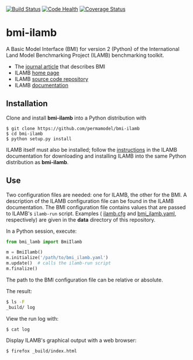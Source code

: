 [![Build Status](https://travis-ci.org/permamodel/bmi-ilamb.svg?branch=master)](https://travis-ci.org/permamodel/bmi-ilamb)
[![Code Health](https://landscape.io/github/permamodel/bmi-ilamb/master/landscape.svg?style=flat)](https://landscape.io/github/permamodel/bmi-ilamb/master)
[![Coverage Status](https://coveralls.io/repos/permamodel/bmi-ilamb/badge.svg?branch=master)](https://coveralls.io/r/permamodel/bmi-ilamb?branch=master)

# bmi-ilamb

A Basic Model Interface (BMI)
for version 2 (Python)
of the International Land Model Benchmarking Project (ILAMB)
benchmarking toolkit.

* The [journal article](http://dx.doi.org/10.1016/j.cageo.2012.04.002)
  that describes BMI
* ILAMB [home page](https://www.ilamb.org/)
* ILAMB [source code repository](https://bitbucket.org/ncollier/ilamb)
* ILAMB [documentation](https://ilamb.ornl.gov/doc/)

## Installation

Clone and install **bmi-ilamb** into a Python distribution with

    $ git clone https://github.com/permamodel/bmi-ilamb
    $ cd bmi-ilamb
    $ python setup.py install

ILAMB itself must also be installed;
follow the [instructions](https://ilamb.ornl.gov/doc/install.html)
in the ILAMB documentation
for downloading and installing ILAMB
into the same Python distribution as **bmi-ilamb**.

## Use

Two configuration files are needed:
one for ILAMB, the other for the BMI.
A description of the ILAMB configuration file can be found
in the ILAMB documentation.
The BMI configuration file contains values
that are passed to ILAMB's `ilamb-run` script.
Examples (
[ilamb.cfg](https://github.com/permamodel/bmi-ilamb/blob/master/bmi_ilamb/data/ilamb.cfg)
and
[bmi_ilamb.yaml](https://github.com/permamodel/bmi-ilamb/blob/master/bmi_ilamb/data/bmi_ilamb.yaml),
respectively)
are given in the **data** directory
of this repository.

In a Python session, execute:

```python
from bmi_lamb import BmiIlamb

m = BmiIlamb()
m.initialize('/path/to/bmi_ilamb.yaml')
m.update()  # calls the ilamb-run script
m.finalize()
```

The path to the BMI configuration file can be relative or absolute.

The result:
```bash
$ ls -F
_build/ log
```

View the run log with:

    $ cat log

Display ILAMB's graphical output with a web browser:

    $ firefox _build/index.html
